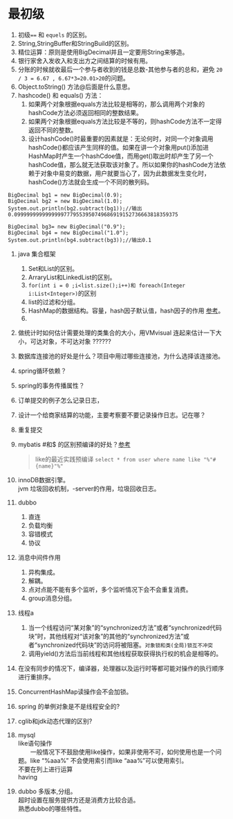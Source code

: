 # 最初级
1. 初级`==` 和 `equels` 的区别。  
1. String,StringBuffer和StringBuild的区别。   
1. 精位运算：原则是使用BigDecimal并且一定要用String来够造。   
1. 银行家舍入发收入和支出方之间结算的时候有用。    
1. 分账的时候就收最后一个参与者收到的钱是总数-其他参与者的总和，避免 `20 / 3 = 6.67 , 6.67*3=20.01>20`的问题。   
1. Object.toString() 方法@后面是什么意思。  
1. hashcode()  和 equals() 方法：   
    1. 如果两个对象根据equals方法比较是相等的，那么调用两个对象的hashCode方法必须返回相同的整数结果。  
    1. 如果两个对象根据equals方法比较是不等的，则hashCode方法不一定得返回不同的整数。
    1. 设计hashCode()时最重要的因素就是：无论何时，对同一个对象调用hashCode()都应该产生同样的值。如果在讲一个对象用put()添加进HashMap时产生一个hashCdoe值，而用get()取出时却产生了另一个hashCode值，那么就无法获取该对象了。所以如果你的hashCode方法依赖于对象中易变的数据，用户就要当心了，因为此数据发生变化时，hashCode()方法就会生成一个不同的散列码。  
    
```
BigDecimal bg1 = new BigDecimal(0.9);  
BigDecimal bg2 = new BigDecimal(1.0);  
System.out.println(bg2.subtract(bg1));//输出0.09999999999999997779553950749686919152736663818359375  

BigDecimal bg3= new BigDecimal("0.9");  
BigDecimal bg4 = new BigDecimal("1.0");  
System.out.println(bg4.subtract(bg3));//输出0.1  
```    
1. java 集合框架   
    1. Set和List的区别。   
    1. ArraryList和LinkedList的区别。
    1. `for(int i = 0 ;i<list.size();i++)和 foreach(Integer i:List<Integer>)`的区别   
    1. list的过滤和分组。   
    1. HashMap的数据结构。容量，hash因子默认值，hash因子的作用 [参考](https://bestswifter.com/hashtable/)。     
    1. 


1. 做统计时如何估计需要处理的类集合的大小，用VMvisual 连起来估计一下大小，可达对象，不可达对象  ??????    
1. 数据库连接池的好处是什么？项目中用过哪些连接池，为什么选择该连接池。   
1. spring循环依赖？     
1. spring的事务传播属性？      
1. 订单提交的例子怎么记录日志，     
1. 设计一个给商家结算的功能，主要考察要不要记录操作日志。记在哪？    
1. 重复提交     
1. mybatis #和$ 的区别预编译的好处？[参考](https://blog.csdn.net/lirx_tech/article/details/51148853)     
    > like的最近实践预编译  `select * from user where name like "%"#{name}"%" `     
    
1. innoDB数据引擎。  
jvm 垃圾回收机制，-server的作用，垃圾回收日志。

1. dubbo   
    1. 直连
    1. 负载均衡
    1. 容错模式   
    1. 协议   
1. 消息中间件作用
    1. 异构集成。  
    1. 解耦。  
    1. 点对点能不能有多个监听，多个监听情况下会不会重复消费。  
    1. group消息分组。     
    
    
1. 线程a
    1. 当一个线程访问“某对象”的“synchronized方法”或者“synchronized代码块”时，其他线程对“该对象”的其他的“synchronized方法”或者“synchronized代码块”的访问将被阻塞。`对象锁和类(全局)锁互不冲突`   
    1. 调用yield()方法后当前线程和其他线程获取获得执行权的机会是相等的。   
1. 在没有同步的情况下，编译器，处理器以及运行时等都可能对操作的执行顺序进行重排序。    
1. ConcurrentHashMap读操作会不会加锁。   

    
    
    
1. spring 的单例对象是不是线程安全的?     
1. cglib和jdk动态代理的区别?    


1. mysql     
    like语句操作     
　　一般情况下不鼓励使用like操作，如果非使用不可，如何使用也是一个问题。like “%aaa%” 不会使用索引而like “aaa%”可以使用索引。     
    不要在列上进行运算      
    having  
    
1. dubbo 多版本,分组。   
   超时设置在服务提供方还是消费方比较合适。   
   熟悉dubbo的哪些特性。   
 
 
 


